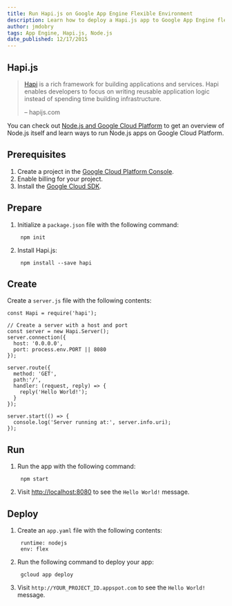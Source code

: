 ```yaml
---
title: Run Hapi.js on Google App Engine Flexible Environment
description: Learn how to deploy a Hapi.js app to Google App Engine flexible environment.
author: jmdobry
tags: App Engine, Hapi.js, Node.js
date_published: 12/17/2015
---
```

## Hapi.js

> [Hapi][hapi] is a rich framework for building applications and
> services. Hapi enables developers to focus on writing reusable application
> logic instead of spending time building infrastructure.
>
> – hapijs.com

You can check out [Node.js and Google Cloud Platform][nodejs-gcp] to get an
overview of Node.js itself and learn ways to run Node.js apps on Google Cloud
Platform.

## Prerequisites

1. Create a project in the [Google Cloud Platform Console](https://console.cloud.google.com/).
1. Enable billing for your project.
1. Install the [Google Cloud SDK](https://cloud.google.com/sdk/).

## Prepare

1. Initialize a `package.json` file with the following command:

        npm init

1. Install Hapi.js:

        npm install --save hapi

## Create

Create a `server.js` file with the following contents:

    const Hapi = require('hapi');

    // Create a server with a host and port
    const server = new Hapi.Server();
    server.connection({
      host: '0.0.0.0',
      port: process.env.PORT || 8080
    });

    server.route({
      method: 'GET',
      path:'/',
      handler: (request, reply) => {
        reply('Hello World!');
      }
    });

    server.start(() => {
      console.log('Server running at:', server.info.uri);
    });

## Run

1. Run the app with the following command:

        npm start

1. Visit [http://localhost:8080](http://localhost:8080) to see the `Hello World!`
message.

## Deploy

1. Create an `app.yaml` file with the following contents:

        runtime: nodejs
        env: flex

1. Run the following command to deploy your app:

        gcloud app deploy

1. Visit `http://YOUR_PROJECT_ID.appspot.com` to see the `Hello World!` message.

[hapi]: http://hapijs.com/
[nodejs-gcp]: running-nodejs-on-google-cloud
